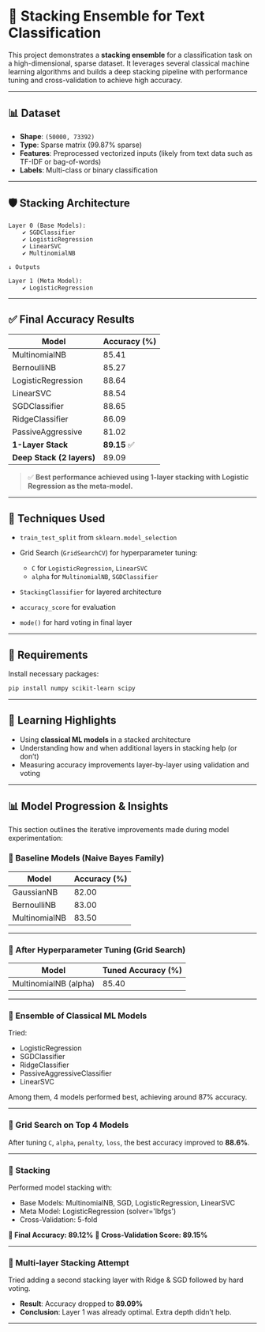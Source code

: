 # 🧠 Stacking Ensemble for Text Classification

This project demonstrates a **stacking ensemble** for a classification task on a high-dimensional, sparse dataset. It leverages several classical machine learning algorithms and builds a deep stacking pipeline with performance tuning and cross-validation to achieve high accuracy.

---

## 📊 Dataset

* **Shape**: `(50000, 73392)`
* **Type**: Sparse matrix (99.87% sparse)
* **Features**: Preprocessed vectorized inputs (likely from text data such as TF-IDF or bag-of-words)
* **Labels**: Multi-class or binary classification

---

## 🛡️ Stacking Architecture

```
Layer 0 (Base Models):
    ✔️ SGDClassifier
    ✔️ LogisticRegression
    ✔️ LinearSVC
    ✔️ MultinomialNB

↓ Outputs

Layer 1 (Meta Model):
    ✔️ LogisticRegression
```

---

## ✅ Final Accuracy Results

| Model                     | Accuracy (%) |
| ------------------------- | ------------ |
| MultinomialNB             | 85.41        |
| BernoulliNB               | 85.27        |
| LogisticRegression        | 88.64        |
| LinearSVC                 | 88.54        |
| SGDClassifier             | 88.65        |
| RidgeClassifier           | 86.09        |
| PassiveAggressive         | 81.02        |
| **1-Layer Stack**         | **89.15** ✅  |
| **Deep Stack (2 layers)** | 89.09        |

> ✅ **Best performance achieved using 1-layer stacking with Logistic Regression as the meta-model.**

---

## 🧪 Techniques Used

* `train_test_split` from `sklearn.model_selection`
* Grid Search (`GridSearchCV`) for hyperparameter tuning:

  * `C` for `LogisticRegression`, `LinearSVC`
  * `alpha` for `MultinomialNB`, `SGDClassifier`
* `StackingClassifier` for layered architecture
* `accuracy_score` for evaluation
* `mode()` for hard voting in final layer

---

## 🧠 Requirements

Install necessary packages:

```bash
pip install numpy scikit-learn scipy
```

---

## 🧠 Learning Highlights

* Using **classical ML models** in a stacked architecture
* Understanding how and when additional layers in stacking help (or don’t)
* Measuring accuracy improvements layer-by-layer using validation and voting

---

## 📊 Model Progression & Insights

This section outlines the iterative improvements made during model experimentation:

### 🔹 Baseline Models (Naive Bayes Family)

| Model         | Accuracy (%) |
| ------------- | ------------ |
| GaussianNB    | 82.00        |
| BernoulliNB   | 83.00        |
| MultinomialNB | 83.50        |

---

### 🔹 After Hyperparameter Tuning (Grid Search)

| Model                 | Tuned Accuracy (%) |
| --------------------- | ------------------ |
| MultinomialNB (alpha) | 85.40              |

---

### 🔹 Ensemble of Classical ML Models

Tried:

* LogisticRegression
* SGDClassifier
* RidgeClassifier
* PassiveAggressiveClassifier
* LinearSVC

Among them, 4 models performed best, achieving around 87% accuracy.

---

### 🔹 Grid Search on Top 4 Models

After tuning `C`, `alpha`, `penalty`, `loss`, the best accuracy improved to **88.6%**.

---

### 🔹 Stacking

Performed model stacking with:

* Base Models: MultinomialNB, SGD, LogisticRegression, LinearSVC
* Meta Model: LogisticRegression (solver='lbfgs')
* Cross-Validation: 5-fold

**🌟 Final Accuracy: 89.12%**
**🌟 Cross-Validation Score: 89.15%**

---

### 🔹 Multi-layer Stacking Attempt

Tried adding a second stacking layer with Ridge & SGD followed by hard voting.

* **Result**: Accuracy dropped to **89.09%**
* **Conclusion**: Layer 1 was already optimal. Extra depth didn’t help.

---

